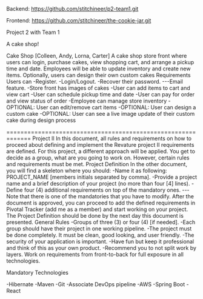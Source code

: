 Backend:
https://github.com/stitchineer/p2-team1.git

Frontend:
https://github.com/stitchineer/the-cookie-jar.git


Project 2 with Team 1

A cake shop!

Cake Shop [Colleen, Andy, Lorna, Carter]
A cake shop store front where users can login, purchase cakes, view shopping cart, and arrange a pickup time and date. Employees will be able to update inventory and create new items. Optionally, users can design their own custom cakes
Requirements
Users can
-Register.
-Login/Logout.
-Recover their password.
---Email feature.
-Store front has images of cakes
-User can add items to cart and view cart
-User can schedule pickup time and date
-User can pay for order and view status of order
-Employee can manage store inventory
-OPTIONAL: User can edit/remove cart items
-OPTIONAL: User can design a custom cake
-OPTIONAL: User can see a live image update of their custom cake during design process


=============================================================
Project II
In this document, all rules and requirements on how to proceed about defining and implement the Revature project II requirements are defined.
For this project, a different approach will be applied. You get to decide as a group, what are you going to work on. However, certain rules and requirements must be met.
Project Definition
In the other document, you will find a skeleton where you should:
-Name it as following: PROJECT_NAME [members initials separated by comma].
-Provide a project name and a brief description of your project (no more than four [4] lines).
-Define four (4) additional requirements on top of the mandatory ones.
---Note that there is one of the mandatories that you have to modify.
After the document is approved, you can proceed to add the defined requirements in Pivotal Tracker (add me as a member) and start working on your project.
The Project Definition should be done by the next day this document is presented.
General Rules
-Groups of three (3) or four (4) [if needed].
-Each group should have their project in one working pipeline.
-The project must be done completely. It must be clean, good looking, and user friendly.
-The security of your application is important.
-Have fun but keep it professional and think of this as your own product.
-Recommend you to not split work by layers. Work on requirements from front-to-back for full exposure in all technologies.


Mandatory Technologies

-Hibernate
-Maven
-Git
-Associate DevOps pipeline
-AWS
-Spring Boot
-React
